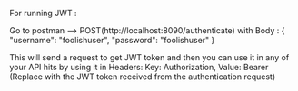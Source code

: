 For running JWT :

Go to postman --> POST(http://localhost:8090/authenticate) with Body :
{
    "username": "foolishuser",
    "password": "foolishuser"
}

This will send a request to get JWT token and then you can use it in any of your API hits by using it in 
Headers:
Key: Authorization, Value: Bearer <token> (Replace <token> with the JWT token received from the authentication request)
